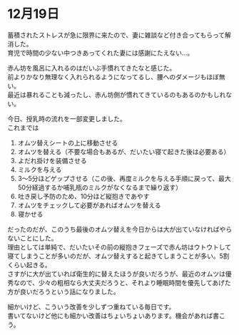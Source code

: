 # 12月19日

蓄積されたストレスが急に限界に来たので、妻に雑談など付き合ってもらって解消した。  
育児で時間の少ない中つきあってくれた妻には感謝にたえない…。

赤ん坊を風呂に入れるのはだいぶ手慣れてきたなと感じた。  
前よりかなり無理なく入れられるようになってるし、腰へのダメージもほぼ無い。  
最近は暴れることも減ったし、赤ん坊側が慣れてきているのもあるのかもしれない。

今日、授乳時の流れを一部変更しました。  
これまでは

1. オムツ替えシートの上に移動させる
1. オムツを替える（不要な場合もあるが、だいたい寝て起きた後は必要ある）
1. よだれ掛けを装備させる
1. ミルクを与える
1. 3〜5分ほどゲップさせる（この後、再度ミルクを与える手順に戻って、最大50分経過するか哺乳瓶のミルクがなくなるまで繰り返す）
1. 吐き戻し予防のため、10分ほど縦抱きであやす
1. オムツをチェックして必要があればオムツを替える
1. 寝かせる

だったのだが、このうち最後のオムツ替えを今日からは大が出ていなければやらないことにした。  
理由としては単純で、だいたいその前の縦抱きフェーズで赤ん坊はウトウトして寝てしまうことが多いのだが、オムツ替えすると起きてしまうことが多い。5割くらい起きる。  
さすがに大が出ていれば衛生的に替えたほうが良いだろうが、最近のオムツは優秀なので、少々の粗相なら大丈夫だろうと、それより睡眠時間を優先してあげた方が良いだろうという話になりました。

細かいけど、こういう改善を少しずつ重ねている毎日です。  
書いてないけど他にも細かい改善はちょいちょいあります。機会があれば書こう。